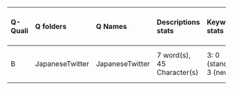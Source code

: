 |Q-Quali |Q folders       |Q Names         |Descriptions stats         |Keywords stats           |Meta Info data fields |
|:-------|:---------------|:---------------|:--------------------------|:------------------------|:---------------------|
|B       |JapaneseTwitter |JapaneseTwitter |7 word(s), 45 Character(s) |3: 0 (standard), 3 (new) |q, p, a, d, k, o, s   |
